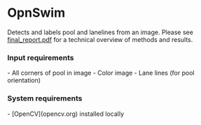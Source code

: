 OpnSwim
=======

Detects and labels pool and lanelines from an image. Please see [final_report.pdf](https://github.com/adoxner/OpnSwim/blob/master/final_report.pdf) for a technical overview of methods and results.

<h3>Input requirements</h3>
- All corners of pool in image
- Color image
- Lane lines (for pool orientation)

<h3>System requirements</h3>
- [OpenCV](opencv.org) installed locally
